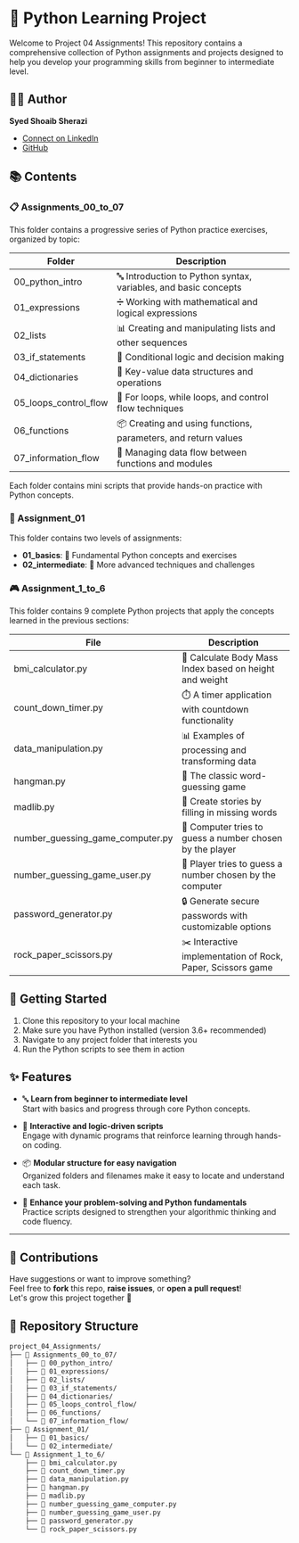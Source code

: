 # 🐍 Python Learning Project

Welcome to Project 04 Assignments! This repository contains a comprehensive collection of Python assignments and projects designed to help you develop your programming skills from beginner to intermediate level.



## 👨‍💻 Author

**Syed Shoaib Sherazi**
- [Connect on LinkedIn](https://www.linkedin.com/in/syed-shoaib-sberazi-3638822b4/)
- [GitHub](https://github.com/sherazi-412002)



## 📚 Contents

### 📋 Assignments_00_to_07

This folder contains a progressive series of Python practice exercises, organized by topic:

| Folder | Description |
|--------|-------------|
| 00_python_intro | 🔤 Introduction to Python syntax, variables, and basic concepts |
| 01_expressions | ➗ Working with mathematical and logical expressions |
| 02_lists | 📊 Creating and manipulating lists and other sequences |
| 03_if_statements | 🔀 Conditional logic and decision making |
| 04_dictionaries | 🔑 Key-value data structures and operations |
| 05_loops_control_flow | 🔄 For loops, while loops, and control flow techniques |
| 06_functions | 📦 Creating and using functions, parameters, and return values |
| 07_information_flow | 🌊 Managing data flow between functions and modules |

Each folder contains mini scripts that provide hands-on practice with Python concepts.


### 📘 Assignment_01

This folder contains two levels of assignments:

- **01_basics**: 🌱 Fundamental Python concepts and exercises
- **02_intermediate**: 🚀 More advanced techniques and challenges



### 🎮 Assignment_1_to_6

This folder contains 9 complete Python projects that apply the concepts learned in the previous sections:

| File | Description |
|------|-------------|
| bmi_calculator.py | 📏 Calculate Body Mass Index based on height and weight |
| count_down_timer.py | ⏱️ A timer application with countdown functionality |
| data_manipulation.py | 📊 Examples of processing and transforming data |
| hangman.py | 🎯 The classic word-guessing game |
| madlib.py | 📝 Create stories by filling in missing words |
| number_guessing_game_computer.py | 🤖 Computer tries to guess a number chosen by the player |
| number_guessing_game_user.py | 🧩 Player tries to guess a number chosen by the computer |
| password_generator.py | 🔒 Generate secure passwords with customizable options |
| rock_paper_scissors.py | ✂️ Interactive implementation of Rock, Paper, Scissors game |



## 🚀 Getting Started

1. Clone this repository to your local machine
2. Make sure you have Python installed (version 3.6+ recommended)
3. Navigate to any project folder that interests you
4. Run the Python scripts to see them in action



## ✨ Features

- 🔤 **Learn from beginner to intermediate level**  
  Start with basics and progress through core Python concepts.

- 🔄 **Interactive and logic-driven scripts**  
  Engage with dynamic programs that reinforce learning through hands-on coding.

- 📦 **Modular structure for easy navigation**  
  Organized folders and filenames make it easy to locate and understand each task.

- 🧠 **Enhance your problem-solving and Python fundamentals**  
  Practice scripts designed to strengthen your algorithmic thinking and code fluency.

---


## 🙌 Contributions

Have suggestions or want to improve something?  
Feel free to **fork** this repo, **raise issues**, or **open a pull request**!  
Let's grow this project together 🚀



## 📁 Repository Structure

```bash
project_04_Assignments/
├── 📂 Assignments_00_to_07/
│   ├── 📁 00_python_intro/
│   ├── 📁 01_expressions/
│   ├── 📁 02_lists/
│   ├── 📁 03_if_statements/
│   ├── 📁 04_dictionaries/
│   ├── 📁 05_loops_control_flow/
│   ├── 📁 06_functions/
│   └── 📁 07_information_flow/
├── 📂 Assignment_01/
│   ├── 📁 01_basics/
│   └── 📁 02_intermediate/
└── 📂 Assignment_1_to_6/
    ├── 📝 bmi_calculator.py
    ├── 📝 count_down_timer.py
    ├── 📝 data_manipulation.py
    ├── 📝 hangman.py
    ├── 📝 madlib.py
    ├── 📝 number_guessing_game_computer.py
    ├── 📝 number_guessing_game_user.py
    ├── 📝 password_generator.py
    └── 📝 rock_paper_scissors.py
